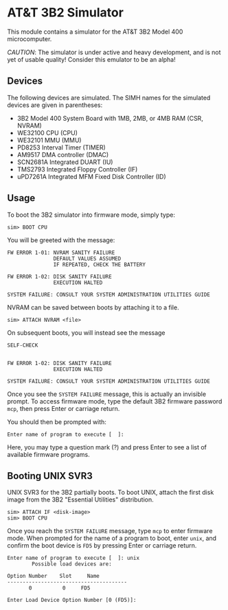 AT&T 3B2 Simulator
==================

This module contains a simulator for the AT&T 3B2 Model 400 microcomputer.

*CAUTION*: The simulator is under active and heavy development, and is not
yet of usable quality! Consider this emulator to be an alpha!

Devices
-------

The following devices are simulated. The SIMH names for the simulated
devices are given in parentheses:

  - 3B2 Model 400 System Board with 1MB, 2MB, or 4MB RAM (CSR, NVRAM)
  - WE32100 CPU (CPU)
  - WE32101 MMU (MMU)
  - PD8253 Interval Timer (TIMER)
  - AM9517 DMA controller (DMAC)
  - SCN2681A Integrated DUART (IU)
  - TMS2793 Integrated Floppy Controller (IF)
  - uPD7261A Integrated MFM Fixed Disk Controller (ID)

Usage
-----

To boot the 3B2 simulator into firmware mode, simply type:

    sim> BOOT CPU

You will be greeted with the message:

    FW ERROR 1-01: NVRAM SANITY FAILURE
                   DEFAULT VALUES ASSUMED
                   IF REPEATED, CHECK THE BATTERY

    FW ERROR 1-02: DISK SANITY FAILURE
                   EXECUTION HALTED

    SYSTEM FAILURE: CONSULT YOUR SYSTEM ADMINISTRATION UTILITIES GUIDE

NVRAM can be saved between boots by attaching it to a file.

    sim> ATTACH NVRAM <file>

On subsequent boots, you will instead see the message

    SELF-CHECK


    FW ERROR 1-02: DISK SANITY FAILURE
                   EXECUTION HALTED

    SYSTEM FAILURE: CONSULT YOUR SYSTEM ADMINISTRATION UTILITIES GUIDE


Once you see the `SYSTEM FAILURE` message, this is actually an
invisible prompt. To access firmware mode, type the default 3B2
firmware password `mcp`, then press Enter or carriage return.

You should then be prompted with:

    Enter name of program to execute [  ]:

Here, you may type a question mark (?) and press Enter to see a list
of available firmware programs.

Booting UNIX SVR3
-----------------

UNIX SVR3 for the 3B2 partially boots. To boot UNIX, attach the first
disk image from the 3B2 "Essential Utilities" distribution.

    sim> ATTACH IF <disk-image>
    sim> BOOT CPU

Once you reach the `SYSTEM FAILURE` message, type `mcp` to enter
firmware mode. When prompted for the name of a program to boot, enter
`unix`, and confirm the boot device is `FD5` by pressing Enter or
carriage return.

    Enter name of program to execute [  ]: unix
            Possible load devices are:

    Option Number    Slot     Name
    ---------------------------------------
           0          0     FD5

    Enter Load Device Option Number [0 (FD5)]:
